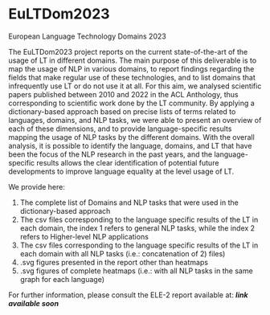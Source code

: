 # EuLTDom2023
European Language Technology Domains 2023

The EuLTDom2023 project reports on the current state-of-the-art of the usage of LT in different domains. The main purpose of this deliverable is to map the usage of NLP in various domains, to report findings regarding the fields that make regular use of these technologies, and to list domains that infrequently use LT or do not use it at all. For this aim, we analysed scientific papers published between 2010 and 2022 in the ACL Anthology, thus corresponding to scientific work done by the LT community. By applying a dictionary-based approach based on precise lists of terms related to languages, domains, and NLP tasks, we were able to present an overview of each of these dimensions, and to provide language-specific results mapping the usage of NLP tasks by the different domains. With the overall analysis, it is possible to identify the language, domains, and LT that have been the focus of the NLP research in the past years, and the language-specific results allows the clear identification of potential future developments to improve language equality at the level usage of LT. 

We provide here:
  1) The complete list of Domains and NLP tasks that were used in the dictionary-based approach
  2) The csv files corresponding to the language specific results of the LT in each domain, the index 1 refers to general NLP tasks, while the index 2 refers to Higher-level NLP applications
  3) The csv files corresponding to the language specific results of the LT in each domain with all NLP tasks (i.e.: concatenation of 2) files)
  4) .svg figures presented in the report other than heatmaps
  5) .svg figures of complete heatmaps (i.e.: with all NLP tasks in the same graph for each language) 

For further information, please consult the ELE-2 report available at: ***link available soon*** 
